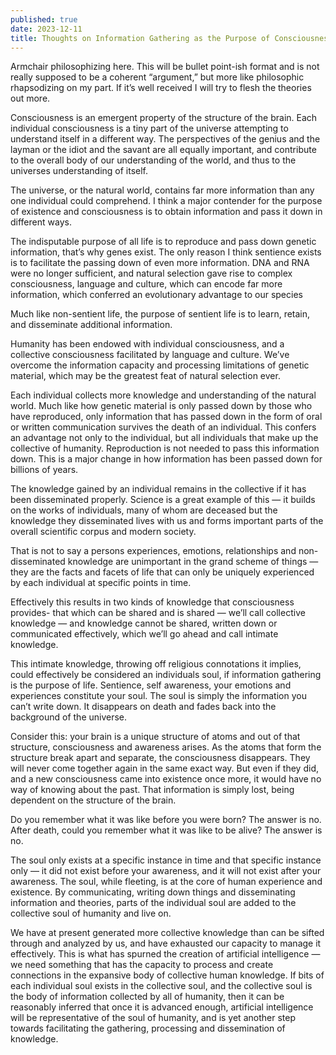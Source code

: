 ```yaml
---
published: true
date: 2023-12-11
title: Thoughts on Information Gathering as the Purpose of Consciousness
---
```

Armchair philosophizing here. This will be bullet point-ish format and is not really supposed to be a coherent “argument,” but more like philosophic rhapsodizing on my part. If it’s well received I will try to flesh the theories out more.

Consciousness is an emergent property of the structure of the brain. Each individual consciousness is a tiny part of the universe attempting to understand itself in a different way. The perspectives of the genius and the layman or the idiot and the savant are all equally important, and contribute to the overall body of our understanding of the world, and thus to the universes understanding of itself.

The universe, or the natural world, contains far more information than any one individual could comprehend. I think a major contender for the purpose of existence and consciousness is to obtain information and pass it down in different ways.

The indisputable purpose of all life is to reproduce and pass down genetic information, that’s why genes exist. The only reason I think sentience exists is to facilitate the passing down of even more information. DNA and RNA were no longer sufficient, and natural selection gave rise to complex consciousness, language and culture, which can encode far more information, which conferred an evolutionary advantage to our species

Much like non-sentient life, the purpose of sentient life is to learn, retain, and disseminate additional information.

Humanity has been endowed with individual consciousness, and a collective consciousness facilitated by language and culture. We’ve overcome the information capacity and processing limitations of genetic material, which may be the greatest feat of natural selection ever.

Each individual collects more knowledge and understanding of the natural world. Much like how genetic material is only passed down by those who have reproduced, only information that has passed down in the form of oral or written communication survives the death of an individual. This confers an advantage not only to the individual, but all individuals that make up the collective of humanity. Reproduction is not needed to pass this information down. This is a major change in how information has been passed down for billions of years.

The knowledge gained by an individual remains in the collective if it has been disseminated properly. Science is a great example of this — it builds on the works of individuals, many of whom are deceased but the knowledge they disseminated lives with us and forms important parts of the overall scientific corpus and modern society.

That is not to say a persons experiences, emotions, relationships and non-disseminated knowledge are unimportant in the grand scheme of things — they are the facts and facets of life that can only be uniquely experienced by each individual at specific points in time.

Effectively this results in two kinds of knowledge that consciousness provides- that which can be shared and is shared — we’ll call collective knowledge — and knowledge cannot be shared, written down or communicated effectively, which we’ll go ahead and call intimate knowledge.

This intimate knowledge, throwing off religious connotations it implies, could effectively be considered an individuals soul, if information gathering is the purpose of life. Sentience, self awareness, your emotions and experiences constitute your soul. The soul is simply the information you can’t write down. It disappears on death and fades back into the background of the universe.

Consider this: your brain is a unique structure of atoms and out of that structure, consciousness and awareness arises. As the atoms that form the structure break apart and separate, the consciousness disappears. They will never come together again in the same exact way. But even if they did, and a new consciousness came into existence once more, it would have no way of knowing about the past. That information is simply lost, being dependent on the structure of the brain.

Do you remember what it was like before you were born? The answer is no. After death, could you remember what it was like to be alive? The answer is no.

The soul only exists at a specific instance in time and that specific instance only — it did not exist before your awareness, and it will not exist after your awareness. The soul, while fleeting, is at the core of human experience and existence. By communicating, writing down things and disseminating information and theories, parts of the individual soul are added to the collective soul of humanity and live on.

We have at present generated more collective knowledge than can be sifted through and analyzed by us, and have exhausted our capacity to manage it effectively. This is what has spurned the creation of artificial intelligence — we need something that has the capacity to process and create connections in the expansive body of collective human knowledge. If bits of each individual soul exists in the collective soul, and the collective soul is the body of information collected by all of humanity, then it can be reasonably inferred that once it is advanced enough, artificial intelligence will be representative of the soul of humanity, and is yet another step towards facilitating the gathering, processing and dissemination of knowledge.